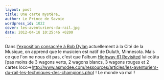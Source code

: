 ```yaml
---
layout: post
title: Une carte mystère…
author: Le Prince de Savoie
wordpress_id: 1022
cover: les-aventuriers-du-rail.jpg
date: 2012-04-18 10:25:46 +0200
---
```


Dans
[l'exposition consacrée à Bob Dylan](http://www.citedelamusique.fr/minisites/1203_dylan/index.aspx)
actuellement à la Cité de la Musique, on apprend que le musicien est natif de
Duluth, Minnesota. Mais ce que l'on ne nous dit pas, c'est que l'album [Highway
61 Revisited](http://fr.wikipedia.org/wiki/Highway_61_Revisited) lui coûta [pas
moins de 3 wagons verts, 2 wagons blancs, 3 wagons rouges et 2 cartes
loco->http://www.asmodee.com/ressources/articles/les-aventuriers-du-rail-les-techniques-des-champions.php)
! Le monde va mal !
